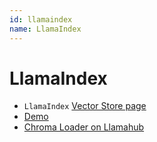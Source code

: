 ```yaml
---
id: llamaindex
name: LlamaIndex
---
```


# LlamaIndex

- `LlamaIndex` [Vector Store page](https://docs.llamaindex.ai/en/stable/examples/vector_stores/ChromaIndexDemo.html)
- [Demo](https://github.com/jerryjliu/llama_index/blob/main/docs/docs/examples/vector_stores/ChromaIndexDemo.ipynb)
- [Chroma Loader on Llamahub](https://llamahub.ai/l/vector_stores/llama-index-vector-stores-chroma)
